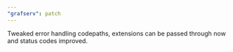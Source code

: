 ```yaml
---
"grafserv": patch
---
```


Tweaked error handling codepaths, extensions can be passed through now and
status codes improved.
